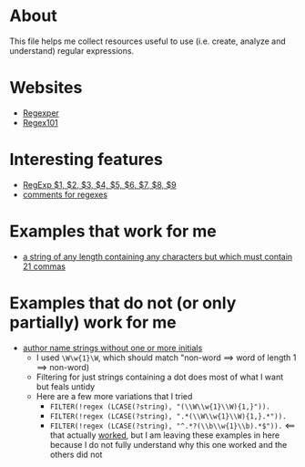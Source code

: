 # About

This file helps me collect resources useful to use (i.e. create, analyze and understand) regular expressions.

# Websites

* [Regexper](https://regexper.com/#%28%5CW%5Cw%7B1%7D%5CW%29%7B1%2C%7D)
* [Regex101](https://regex101.com/r/cO8lqs/6)

# Interesting features

* [RegExp $1, $2, $3, $4, $5, $6, $7, $8, $9](https://developer.mozilla.org/en-US/docs/Web/JavaScript/Reference/Global_Objects/RegExp/n)
* [comments for regexes](https://stackoverflow.com/a/863170/446855)

# Examples that work for me

* [a string of any length containing any characters but which must contain 21 commas](https://stackoverflow.com/questions/863125/regular-expression-to-count-number-of-commas-in-a-string)

# Examples that do not (or only partially) work for me

* [author name strings without one or more initials](https://query.wikidata.org/#PREFIX%20organization%3A%20%20%20%20%20%20%20%20%20%20%20%3Chttp%3A%2F%2Fwww.wikidata.org%2Fentity%2FQ1150437%3E%0A%0ASELECT%0A%20%20DISTINCT%20%3Fauthor_name%0A%0A%20%20%23%20Number%20of%20works%20with%20the%20%3Fauthor_name%20string%0A%20%20%3Fcount%0A%0A%20%20%3Fauthor%20%0A%0A%23%20Build%20URL%20to%20the%20Author%20disambiguator%20tool%20for%20a%20given%20author%20name%20string%20and%20a%20coauthor%20associated%20with%20the%20institution%0A%20%20%28CONCAT%28%0A%20%20%20%20%20%20%22https%3A%2F%2Ftools.wmflabs.org%2Fauthor-disambiguator%2F%3Fdoit%3DLook%2Bfor%2Bauthor%26name%3D%22%2C%0A%20%20%20%20%20%20ENCODE_FOR_URI%28%3Fauthor_name%20%29%2C%20%22%26filter%3Dwdt%253AP50%2Bwd%253A%22%2C%20%3Fqid%20%29%20AS%20%3Fresolver_url%29%0A%20%0AWHERE%20%7B%0A%20%20SELECT%20DISTINCT%20%3Fauthor_name%20%28COUNT%28DISTINCT%20%3Fwork%29%20as%20%3Fcount%29%20%3Fauthor%20%28REPLACE%28STR%28%3Fauthor%29%2C%20%22.%2aQ%22%2C%20%22Q%22%29%20AS%20%3Fqid%29%20WHERE%20%7B%0A%20%20%20%20%7B%20%3Fauthor%20wdt%3AP108%20%2F%20wdt%3AP361%2a%20organization%3A%20.%7D%0A%20%20%20%20UNION%0A%20%20%20%20%7B%20%3Fauthor%20wdt%3AP463%20%2F%20wdt%3AP361%2a%20organization%3A%20.%7D%0A%20%20%20%20UNION%0A%20%20%20%20%7B%20%3Fauthor%20wdt%3AP1416%20%2F%20wdt%3AP361%2a%20organization%3A%20.%7D%0A%0A%20%20%20%20%3Fwork%20wdt%3AP50%20%3Fauthor%20%3B%20wdt%3AP2093%20%3Fauthor_name%20.%0A%20FILTER%28%21regex%20%28LCASE%28%3Fauthor_name%29%2C%20%22%5C%5CW%5C%5Cw%7B1%7D%5C%5CW%22%29%29.%0A%23%20FILTER%28%21CONTAINS%28LCASE%28%3Fauthor_name%29%2C%20%22.%22%29%29%0A%0A%20%20%7D%0A%20%20GROUP%20BY%20%3Fauthor_name%20%3Fcount%20%3Fauthor%20%3Fqid%0A%20%20HAVING%20%28%3Fcount%20%3E%204%29%0A%23%20%20%20%20%20%20%20%20%20%20%20LIMIT%202000%0A%7D%0AORDER%20BY%20DESC%28%3Fcount%29%20%0ALIMIT%20100%0A)
  - I used ```\W\w{1}\W```, which should match "non-word ==> word of length 1 ==> non-word)
  - Filtering for just strings containing a dot does most of what I want but feals untidy
  - Here are a few more variations that I tried
    - ```FILTER(!regex (LCASE(?string), "(\\W\\w{1}\\W){1,}")).```
    - ```FILTER(!regex (LCASE(?string), ".*(\\W\\w{1}\\W){1,}.*")).```
    - ```FILTER(!regex (LCASE(?string), "^.*?(\\b\\w{1}\\b).*$")).``` <== that actually [worked](https://query.wikidata.org/#SELECT%20%3Fstring%0AWHERE%20%7B%0A%20%20VALUES%20%3Fstring%20%7B%20%22J.%20Smith%22%20%22J%20Smith%22%20%22Smith%20J%22%20%22Jane%20A.%20B.%20C.%20Smith%22%20%22Jane%20Smith%22%20%22Jane%20Anne%20Smith%22%20%7D%0A%20%20FILTER%28%21regex%20%28LCASE%28%3Fstring%29%2C%20%22%5E.%2a%3F%28%5C%5Cb%5C%5Cw%7B1%7D%5C%5Cb%29.%2a%24%22%29%29.%0A%7D%0A), but I am leaving these examples in here because I do not fully understand why this one worked and the others did not
